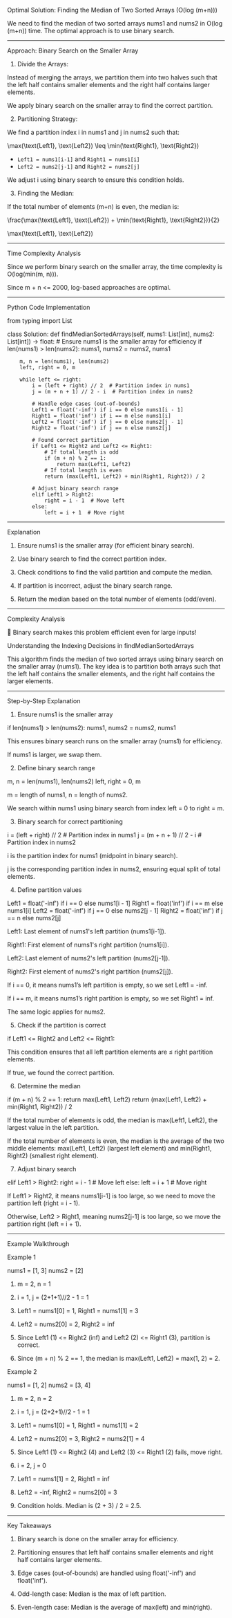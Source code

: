 Optimal Solution: Finding the Median of Two Sorted Arrays (O(log (m+n)))

We need to find the median of two sorted arrays nums1 and nums2 in O(log (m+n)) time. The optimal approach is to use binary search.


---

Approach: Binary Search on the Smaller Array

1. Divide the Arrays:

Instead of merging the arrays, we partition them into two halves such that the left half contains smaller elements and the right half contains larger elements.

We apply binary search on the smaller array to find the correct partition.



2. Partitioning Strategy:

We find a partition index i in nums1 and j in nums2 such that:




\max(\text{Left1}, \text{Left2}) \leq \min(\text{Right1}, \text{Right2})

- `Left1 = nums1[i-1]` and `Right1 = nums1[i]`
 - `Left2 = nums2[j-1]` and `Right2 = nums2[j]`

We adjust i using binary search to ensure this condition holds.


3. Finding the Median:

If the total number of elements (m+n) is even, the median is:




\frac{\max(\text{Left1}, \text{Left2}) + \min(\text{Right1}, \text{Right2})}{2}

\max(\text{Left1}, \text{Left2})


---

Time Complexity Analysis

Since we perform binary search on the smaller array, the time complexity is O(log(min(m, n))).

Since m + n <= 2000, log-based approaches are optimal.



---

Python Code Implementation

from typing import List

class Solution:
    def findMedianSortedArrays(self, nums1: List[int], nums2: List[int]) -> float:
        # Ensure nums1 is the smaller array for efficiency
        if len(nums1) > len(nums2):
            nums1, nums2 = nums2, nums1
        
        m, n = len(nums1), len(nums2)
        left, right = 0, m
        
        while left <= right:
            i = (left + right) // 2  # Partition index in nums1
            j = (m + n + 1) // 2 - i  # Partition index in nums2
            
            # Handle edge cases (out-of-bounds)
            Left1 = float('-inf') if i == 0 else nums1[i - 1]
            Right1 = float('inf') if i == m else nums1[i]
            Left2 = float('-inf') if j == 0 else nums2[j - 1]
            Right2 = float('inf') if j == n else nums2[j]
            
            # Found correct partition
            if Left1 <= Right2 and Left2 <= Right1:
                # If total length is odd
                if (m + n) % 2 == 1:
                    return max(Left1, Left2)
                # If total length is even
                return (max(Left1, Left2) + min(Right1, Right2)) / 2
            
            # Adjust binary search range
            elif Left1 > Right2:
                right = i - 1  # Move left
            else:
                left = i + 1  # Move right


---

Explanation

1. Ensure nums1 is the smaller array (for efficient binary search).


2. Use binary search to find the correct partition index.


3. Check conditions to find the valid partition and compute the median.


4. If partition is incorrect, adjust the binary search range.


5. Return the median based on the total number of elements (odd/even).




---

Complexity Analysis

🚀 Binary search makes this problem efficient even for large inputs!


Understanding the Indexing Decisions in findMedianSortedArrays

This algorithm finds the median of two sorted arrays using binary search on the smaller array (nums1). The key idea is to partition both arrays such that the left half contains the smaller elements, and the right half contains the larger elements.


---

Step-by-Step Explanation

1. Ensure nums1 is the smaller array

if len(nums1) > len(nums2):
    nums1, nums2 = nums2, nums1

This ensures binary search runs on the smaller array (nums1) for efficiency.

If nums1 is larger, we swap them.


2. Define binary search range

m, n = len(nums1), len(nums2)
left, right = 0, m

m = length of nums1, n = length of nums2.

We search within nums1 using binary search from index left = 0 to right = m.


3. Binary search for correct partitioning

i = (left + right) // 2  # Partition index in nums1
j = (m + n + 1) // 2 - i  # Partition index in nums2

i is the partition index for nums1 (midpoint in binary search).

j is the corresponding partition index in nums2, ensuring equal split of total elements.


4. Define partition values

Left1 = float('-inf') if i == 0 else nums1[i - 1]
Right1 = float('inf') if i == m else nums1[i]
Left2 = float('-inf') if j == 0 else nums2[j - 1]
Right2 = float('inf') if j == n else nums2[j]

Left1: Last element of nums1's left partition (nums1[i-1]).

Right1: First element of nums1's right partition (nums1[i]).

Left2: Last element of nums2's left partition (nums2[j-1]).

Right2: First element of nums2's right partition (nums2[j]).

If i == 0, it means nums1’s left partition is empty, so we set Left1 = -inf.

If i == m, it means nums1’s right partition is empty, so we set Right1 = inf.

The same logic applies for nums2.


5. Check if the partition is correct

if Left1 <= Right2 and Left2 <= Right1:

This condition ensures that all left partition elements are ≤ right partition elements.

If true, we found the correct partition.


6. Determine the median

if (m + n) % 2 == 1:
    return max(Left1, Left2)
return (max(Left1, Left2) + min(Right1, Right2)) / 2

If the total number of elements is odd, the median is max(Left1, Left2), the largest value in the left partition.

If the total number of elements is even, the median is the average of the two middle elements:
max(Left1, Left2) (largest left element) and min(Right1, Right2) (smallest right element).


7. Adjust binary search

elif Left1 > Right2:
    right = i - 1  # Move left
else:
    left = i + 1  # Move right

If Left1 > Right2, it means nums1[i-1] is too large, so we need to move the partition left (right = i - 1).

Otherwise, Left2 > Right1, meaning nums2[j-1] is too large, so we move the partition right (left = i + 1).



---

Example Walkthrough

Example 1

nums1 = [1, 3]
nums2 = [2]

1. m = 2, n = 1


2. i = 1, j = (2+1+1)//2 - 1 = 1


3. Left1 = nums1[0] = 1, Right1 = nums1[1] = 3


4. Left2 = nums2[0] = 2, Right2 = inf


5. Since Left1 (1) <= Right2 (inf) and Left2 (2) <= Right1 (3), partition is correct.


6. Since (m + n) % 2 == 1, the median is max(Left1, Left2) = max(1, 2) = 2.



Example 2

nums1 = [1, 2]
nums2 = [3, 4]

1. m = 2, n = 2


2. i = 1, j = (2+2+1)//2 - 1 = 1


3. Left1 = nums1[0] = 1, Right1 = nums1[1] = 2


4. Left2 = nums2[0] = 3, Right2 = nums2[1] = 4


5. Since Left1 (1) <= Right2 (4) and Left2 (3) <= Right1 (2) fails, move right.


6. i = 2, j = 0


7. Left1 = nums1[1] = 2, Right1 = inf


8. Left2 = -inf, Right2 = nums2[0] = 3


9. Condition holds. Median is (2 + 3) / 2 = 2.5.




---

Key Takeaways

1. Binary search is done on the smaller array for efficiency.


2. Partitioning ensures that left half contains smaller elements and right half contains larger elements.


3. Edge cases (out-of-bounds) are handled using float('-inf') and float('inf').


4. Odd-length case: Median is the max of left partition.


5. Even-length case: Median is the average of max(left) and min(right).


